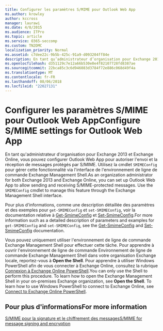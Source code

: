 ```yaml
---
title: Configurer les paramètres S/MIME pour Outlook Web App
ms.author: krowley
author: kccross
manager: laurawi
ms.date: 4/8/2015
ms.audience: ITPro
ms.topic: article
ms.service: O365-seccomp
ms.custom: TN2DMC
localization_priority: Normal
ms.assetid: c7dee22c-9b5b-425c-91a9-d093204ff84e
description: En tant qu’administrateur d’organisation pour Exchange 2013 et Exchange Online, vous pouvez configurer Outlook Web App pour autoriser l’envoi et réception de messages S/MIME-protégé. Utilisez l’applet de commande SMIMEConfig pour gérer cette fonctionnalité par le biais de l’interface Exchange Management Shell.
ms.openlocfilehash: d351129c7e12a66b530e0e4f82107728fd8387ae
ms.sourcegitcommit: 22bca85c3c6d946083d3784f72e886c068d49f4a
ms.translationtype: MT
ms.contentlocale: fr-FR
ms.lasthandoff: 08/06/2018
ms.locfileid: "22027131"
---
```

# <a name="configure-smime-settings-for-outlook-web-app"></a><span data-ttu-id="1bb88-104">Configurer les paramètres S/MIME pour Outlook Web App</span><span class="sxs-lookup"><span data-stu-id="1bb88-104">Configure S/MIME settings for Outlook Web App</span></span>

<span data-ttu-id="1bb88-p102">En tant qu'administrateur d'organisation pour Exchange 2013 et Exchange Online, vous pouvez configurer Outlook Web App pour autoriser l'envoi et la réception de messages protégés par S/MIME. Utilisez la cmdlet  `SMIMEConfig` pour gérer cette fonctionnalité via l'interface de l'environnement de ligne de commande Exchange Management Shell.</span><span class="sxs-lookup"><span data-stu-id="1bb88-p102">As an organization administrator for both Exchange 2013 and Exchange Online, you can set up Outlook Web App to allow sending and receiving S/MIME-protected messages. Use the  `SMIMEConfig` cmdlet to manage this feature through the Exchange Management Shell interface.</span></span> 
  
<span data-ttu-id="1bb88-107">Pour plus d'informations, comme une description détaillée des paramètres et des exemples pour  `get-SMIMEConfig` et  `set-SMIMEConfig`, voir la documentation relative à [Get-SmimeConfig](http://technet.microsoft.com/library/4b29fa89-0840-4fe9-8885-019fcef2e02b.aspx) et [Set-SmimeConfig](http://technet.microsoft.com/library/de357ce0-8143-4c36-8032-026292fc63f0.aspx).</span><span class="sxs-lookup"><span data-stu-id="1bb88-107">For more information such as a detailed description of parameters and examples for  `get-SMIMEConfig` and  `set-SMIMEConfig`, see the [Get-SmimeConfig](http://technet.microsoft.com/library/4b29fa89-0840-4fe9-8885-019fcef2e02b.aspx) and [Set-SmimeConfig](http://technet.microsoft.com/library/de357ce0-8143-4c36-8032-026292fc63f0.aspx) documentation.</span></span> 
  
<span data-ttu-id="1bb88-p103">Vous pouvez uniquement utiliser l'environnement de ligne de commande Exchange Management Shell pour effectuer cette tâche. Pour apprendre à ouvrir l'environnement de ligne de commande Environnement de ligne de commande Exchange Management Shell dans votre organisation Exchange locale, reportez-vous à **Open the Shell**. Pour apprendre à utiliser Windows PowerShell afin de vous connecter à Exchange Online, consultez la rubrique [Connexion à Exchange Online PowerShell](https://go.microsoft.com/fwlink/p/?linkid=396554).</span><span class="sxs-lookup"><span data-stu-id="1bb88-p103">You can only use the Shell to perform this procedure. To learn how to open the Exchange Management Shell in your on-premises Exchange organization, see **Open the Shell**. To learn how to use Windows PowerShell to connect to Exchange Online, see [Connect to Exchange Online PowerShell](https://go.microsoft.com/fwlink/p/?linkid=396554).</span></span>
  
## <a name="for-more-information"></a><span data-ttu-id="1bb88-111">Pour plus d'informations</span><span class="sxs-lookup"><span data-stu-id="1bb88-111">For more information</span></span>

[<span data-ttu-id="1bb88-112">S/MIME pour la signature et le chiffrement des messages</span><span class="sxs-lookup"><span data-stu-id="1bb88-112">S/MIME for message signing and encryption</span></span>](s-mime-for-message-signing-and-encryption.md)
  

